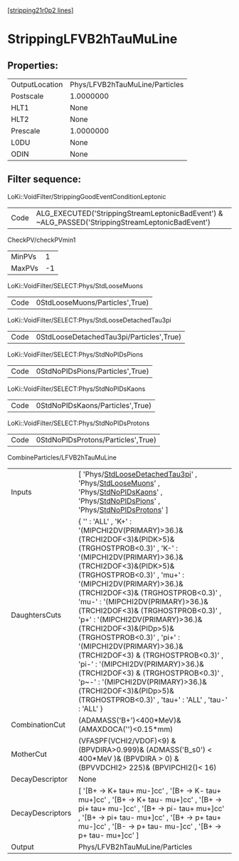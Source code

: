 [[stripping21r0p2 lines]](./stripping21r0p2-index)

# StrippingLFVB2hTauMuLine

## Properties:

|                |                                |
|----------------|--------------------------------|
| OutputLocation | Phys/LFVB2hTauMuLine/Particles |
| Postscale      | 1.0000000                      |
| HLT1           | None                           |
| HLT2           | None                           |
| Prescale       | 1.0000000                      |
| L0DU           | None                           |
| ODIN           | None                           |

## Filter sequence:

LoKi::VoidFilter/StrippingGoodEventConditionLeptonic

|      |                                                                                                  |
|------|--------------------------------------------------------------------------------------------------|
| Code | ALG_EXECUTED('StrippingStreamLeptonicBadEvent') & ~ALG_PASSED('StrippingStreamLeptonicBadEvent') |

CheckPV/checkPVmin1

|        |     |
|--------|-----|
| MinPVs | 1   |
| MaxPVs | -1  |

LoKi::VoidFilter/SELECT:Phys/StdLooseMuons

|      |                                 |
|------|---------------------------------|
| Code | 0StdLooseMuons/Particles',True) |

LoKi::VoidFilter/SELECT:Phys/StdLooseDetachedTau3pi

|      |                                          |
|------|------------------------------------------|
| Code | 0StdLooseDetachedTau3pi/Particles',True) |

LoKi::VoidFilter/SELECT:Phys/StdNoPIDsPions

|      |                                  |
|------|----------------------------------|
| Code | 0StdNoPIDsPions/Particles',True) |

LoKi::VoidFilter/SELECT:Phys/StdNoPIDsKaons

|      |                                  |
|------|----------------------------------|
| Code | 0StdNoPIDsKaons/Particles',True) |

LoKi::VoidFilter/SELECT:Phys/StdNoPIDsProtons

|      |                                    |
|------|------------------------------------|
| Code | 0StdNoPIDsProtons/Particles',True) |

CombineParticles/LFVB2hTauMuLine

|                  |                                                                                                                                                                                                                                                                                                                                                                                                                                                                                                                                                                                                                                                                                                 |
|------------------|-------------------------------------------------------------------------------------------------------------------------------------------------------------------------------------------------------------------------------------------------------------------------------------------------------------------------------------------------------------------------------------------------------------------------------------------------------------------------------------------------------------------------------------------------------------------------------------------------------------------------------------------------------------------------------------------------|
| Inputs           | [ 'Phys/[StdLooseDetachedTau3pi](./stripping21r0p2-commonparticles-stdloosedetachedtau3pi)' , 'Phys/[StdLooseMuons](./stripping21r0p2-commonparticles-stdloosemuons)' , 'Phys/[StdNoPIDsKaons](./stripping21r0p2-commonparticles-stdnopidskaons)' , 'Phys/[StdNoPIDsPions](./stripping21r0p2-commonparticles-stdnopidspions)' , 'Phys/[StdNoPIDsProtons](./stripping21r0p2-commonparticles-stdnopidsprotons)' ]                                                                                                                                                                                                                                                                               |
| DaughtersCuts    | { '' : 'ALL' , 'K+' : '(MIPCHI2DV(PRIMARY)\>36.)&(TRCHI2DOF\<3)&(PIDK\>5)& (TRGHOSTPROB\<0.3)' , 'K-' : '(MIPCHI2DV(PRIMARY)\>36.)&(TRCHI2DOF\<3)&(PIDK\>5)& (TRGHOSTPROB\<0.3)' , 'mu+' : '(MIPCHI2DV(PRIMARY)\>36.)&(TRCHI2DOF\<3)& (TRGHOSTPROB\<0.3)' , 'mu-' : '(MIPCHI2DV(PRIMARY)\>36.)&(TRCHI2DOF\<3)& (TRGHOSTPROB\<0.3)' , 'p+' : '(MIPCHI2DV(PRIMARY)\>36.)&(TRCHI2DOF\<3)&(PIDp\>5)& (TRGHOSTPROB\<0.3)' , 'pi+' : '(MIPCHI2DV(PRIMARY)\>36.)&(TRCHI2DOF\<3) & (TRGHOSTPROB\<0.3)' , 'pi-' : '(MIPCHI2DV(PRIMARY)\>36.)&(TRCHI2DOF\<3) & (TRGHOSTPROB\<0.3)' , 'p~-' : '(MIPCHI2DV(PRIMARY)\>36.)&(TRCHI2DOF\<3)&(PIDp\>5)& (TRGHOSTPROB\<0.3)' , 'tau+' : 'ALL' , 'tau-' : 'ALL' } |
| CombinationCut   | (ADAMASS('B+')\<400\*MeV)& (AMAXDOCA('')\<0.15\*mm)                                                                                                                                                                                                                                                                                                                                                                                                                                                                                                                                                                                                                                             |
| MotherCut        | (VFASPF(VCHI2/VDOF)\<9) & (BPVDIRA\>0.999)& (ADMASS('B_s0') \< 400\*MeV )& (BPVDIRA \> 0) & (BPVVDCHI2\> 225)& (BPVIPCHI2()\< 16)                                                                                                                                                                                                                                                                                                                                                                                                                                                                                                                                                               |
| DecayDescriptor  | None                                                                                                                                                                                                                                                                                                                                                                                                                                                                                                                                                                                                                                                                                            |
| DecayDescriptors | [ '[B+ -\> K+ tau+ mu-]cc' , '[B+ -\> K- tau+ mu+]cc' , '[B+ -\> K+ tau- mu+]cc' , '[B+ -\> pi+ tau+ mu-]cc' , '[B+ -\> pi- tau+ mu+]cc' , '[B+ -\> pi+ tau- mu+]cc' , '[B+ -\> p+ tau+ mu-]cc' , '[B- -\> p+ tau- mu-]cc' , '[B+ -\> p+ tau- mu+]cc' ]                                                                                                                                                                                                                                                                                                                                                                                                                     |
| Output           | Phys/LFVB2hTauMuLine/Particles                                                                                                                                                                                                                                                                                                                                                                                                                                                                                                                                                                                                                                                                  |
